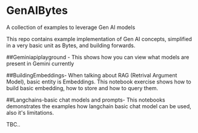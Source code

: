 # GenAIBytes
A collection of examples to leverage Gen AI models

This repo contains example implementation of Gen AI concepts, simplified in a very basic unit as Bytes, and building forwards.

##Geminiapiplayground - This shows how you can view what models are present in Gemini currently

##BuildingEmbeddings- When talking about RAG (Retrival Argument Model), basic entity is Embeddings. This notebook exercise shows how to build basic embedding, how to store  and how to query them.

##Langchains-basic chat models and prompts- This notebooks demonstrates the examples how langchain basic chat model can be used, also it's limitations.

TBC..
